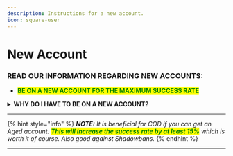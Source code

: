 ```yaml
---
description: Instructions for a new account.
icon: square-user
---
```


# New Account

### **READ OUR INFORMATION REGARDING NEW ACCOUNTS:**

* <mark style="color:green;">**BE ON A NEW ACCOUNT FOR THE MAXIMUM SUCCESS RATE**</mark>

<details>

<summary><strong>WHY DO I HAVE TO BE ON A NEW ACCOUNT?</strong></summary>

_We recommend you to be on a new account just to be safe and not to risk all your hard work. Going on your main account you've been kicked on before brings potential risks with it & we do not recommend it generally. <mark style="color:orange;">**We are also not responsible in case you do.**</mark>_

</details>

***

{% hint style="info" %}
_**NOTE:** It is beneficial for COD if you can get an Aged account. <mark style="color:green;">**This will increase the success rate by at least 15%**</mark> which is worth it of course. Also good against Shadowbans._
{% endhint %}

***
